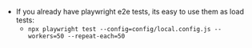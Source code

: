 * If you already have playwright e2e tests, its easy to use them as load tests:
    * `npx playwright test --config=config/local.config.js --workers=50 --repeat-each=50`
